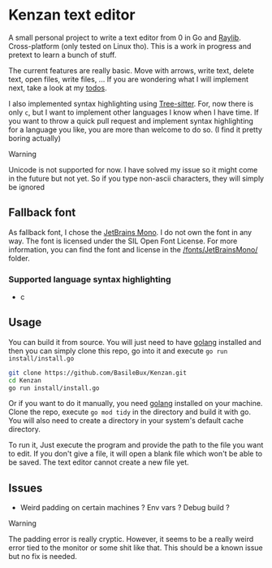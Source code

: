 # Kenzan text editor

A small personal project to write a text editor from 0 in Go and [Raylib](https://www.raylib.com/). 
Cross-platform (only tested on Linux tho). This is a work in progress and pretext to learn a bunch of stuff.

The current features are really basic. Move with arrows, write text, delete text, open files, 
write files, ... If you are wondering what I will implement next, take a look at my [todos](#todo).

I also implemented syntax highlighting using [Tree-sitter](https://tree-sitter.github.io/tree-sitter/). 
For, now there is only `c`, but I want to implement other languages I know when I have time. 
If you want to throw a quick pull request and implement syntax highlighting for a language 
you like, you are more than welcome to do so. (I find it pretty boring actually)

> [!WARNING]
> Unicode is not supported for now. I have solved my issue so it might come in the future 
but not yet. So if you type non-ascii characters, they will simply be ignored

## Fallback font

As fallback font, I chose the [JetBrains Mono](https://www.jetbrains.com/lp/mono/). I do not own 
the font in any way. The font is licensed under the SIL Open Font License. For more information, 
you can find the font and license in the [/fonts/JetBrainsMono/](https://github.com/BasileBux/Kenzan/blob/main/fonts/JetBrainsMono/) folder.

### Supported language syntax highlighting

- c

## Usage

You can build it from source. You will just need to have [golang](https://go.dev/doc/install) 
installed and then you can simply clone this repo, go into it and execute `go run install/install.go`
```bash
git clone https://github.com/BasileBux/Kenzan.git
cd Kenzan
go run install/install.go
```

Or if you want to do it manually, you need [golang](https://go.dev/doc/install) installed 
on your machine. Clone the repo, execute `go mod tidy` in the directory and build it with go. 
You will also need to create a directory in your system's default cache directory. 

To run it, Just execute the program and provide the path to the file you want to edit. 
If you don't give a file, it will open a blank file which won't be able to be saved. 
The text editor cannot create a new file yet.

## Issues

- Weird padding on certain machines ? Env vars ? Debug build ?

> [!WARNING]
> The padding error is really cryptic. However, it seems to be a really weird error tied 
to the monitor or some shit like that. This should be a known issue but no fix is needed.
